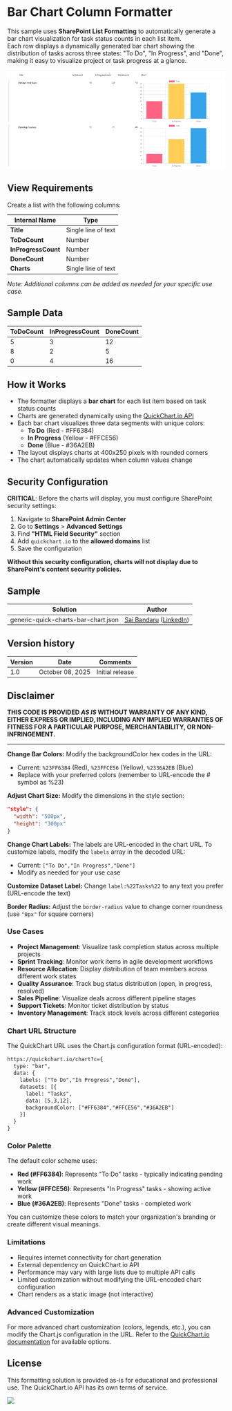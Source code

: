 # Bar Chart Column Formatter

This sample uses **SharePoint List Formatting** to automatically generate a bar chart visualization for task status counts in each list item.  
Each row displays a dynamically generated bar chart showing the distribution of tasks across three states: "To Do", "In Progress", and "Done", making it easy to visualize project or task progress at a glance.

![screenshot of the sample](./assets/screenshot.png)

## View Requirements

Create a list with the following columns:

| Internal Name        | Type    |
|---------------------|---------|
| **Title**       | Single line of text  |
| **ToDoCount**       | Number  |
| **InProgressCount** | Number  |
| **DoneCount**       | Number  |
| **Charts**       | Single line of text  |

*Note: Additional columns can be added as needed for your specific use case.*

## Sample Data

| ToDoCount | InProgressCount | DoneCount |
|-----------|----------------|-----------|
| 5         | 3              | 12        |
| 8         | 2              | 5         |
| 0         | 4              | 16        |

## How it Works

- The formatter displays a **bar chart** for each list item based on task status counts
- Charts are generated dynamically using the [QuickChart.io API](https://quickchart.io/)
- Each bar chart visualizes three data segments with unique colors:
  - **To Do** (Red - #FF6384)
  - **In Progress** (Yellow - #FFCE56)
  - **Done** (Blue - #36A2EB)
- The layout displays charts at 400x250 pixels with rounded corners
- The chart automatically updates when column values change

## Security Configuration

**CRITICAL**: Before the charts will display, you must configure SharePoint security settings:

1. Navigate to **SharePoint Admin Center**
2. Go to **Settings** > **Advanced Settings**  
3. Find **"HTML Field Security"** section
4. Add `quickchart.io` to the **allowed domains** list
5. Save the configuration

**Without this security configuration, charts will not display due to SharePoint's content security policies.**

## Sample

Solution|Author
--------|---------
generic-quick-charts-bar-chart.json | [Sai Bandaru](https://github.com/saiiiiiii) ([LinkedIn](https://www.linkedin.com/in/sai-bandaru-97a946153/))

## Version history

Version|Date|Comments
-------|----|--------
1.0|October 08, 2025|Initial release

## Disclaimer
**THIS CODE IS PROVIDED *AS IS* WITHOUT WARRANTY OF ANY KIND, EITHER EXPRESS OR IMPLIED, INCLUDING ANY IMPLIED WARRANTIES OF FITNESS FOR A PARTICULAR PURPOSE, MERCHANTABILITY, OR NON-INFRINGEMENT.**

---

**Change Bar Colors:**
Modify the backgroundColor hex codes in the URL:
- Current: `%23FF6384` (Red), `%23FFCE56` (Yellow), `%2336A2EB` (Blue)
- Replace with your preferred colors (remember to URL-encode the # symbol as %23)

**Adjust Chart Size:**
Modify the dimensions in the style section:
```json
"style": {
  "width": "500px",
  "height": "300px"
}
```

**Change Chart Labels:**
The labels are URL-encoded in the chart URL. To customize labels, modify the `labels` array in the decoded URL:
- Current: `["To Do","In Progress","Done"]`
- Modify as needed for your use case

**Customize Dataset Label:**
Change `label:%22Tasks%22` to any text you prefer (URL-encode the text)

**Border Radius:**
Adjust the `border-radius` value to change corner roundness (use `"0px"` for square corners)

### Use Cases
- **Project Management**: Visualize task completion status across multiple projects
- **Sprint Tracking**: Monitor work items in agile development workflows
- **Resource Allocation**: Display distribution of team members across different work states
- **Quality Assurance**: Track bug status distribution (open, in progress, resolved)
- **Sales Pipeline**: Visualize deals across different pipeline stages
- **Support Tickets**: Monitor ticket distribution by status
- **Inventory Management**: Track stock levels across different categories

### Chart URL Structure

The QuickChart URL uses the Chart.js configuration format (URL-encoded):
```
https://quickchart.io/chart?c={
  type: "bar",
  data: {
    labels: ["To Do","In Progress","Done"],
    datasets: [{
      label: "Tasks",
      data: [5,3,12],
      backgroundColor: ["#FF6384","#FFCE56","#36A2EB"]
    }]
  }
}
```

### Color Palette

The default color scheme uses:
- **Red (#FF6384)**: Represents "To Do" tasks - typically indicating pending work
- **Yellow (#FFCE56)**: Represents "In Progress" tasks - showing active work
- **Blue (#36A2EB)**: Represents "Done" tasks - completed work

You can customize these colors to match your organization's branding or create different visual meanings.

### Limitations
- Requires internet connectivity for chart generation
- External dependency on QuickChart.io API
- Performance may vary with large lists due to multiple API calls
- Limited customization without modifying the URL-encoded chart configuration
- Chart renders as a static image (not interactive)

### Advanced Customization

For more advanced chart customization (colors, legends, etc.), you can modify the Chart.js configuration in the URL. Refer to the [QuickChart.io documentation](https://quickchart.io/documentation/) for available options.

## License
This formatting solution is provided as-is for educational and professional use. The QuickChart.io API has its own terms of service.

<img src="https://pnptelemetry.azurewebsites.net/list-formatting/column-samples/generic-quick-charts-bar-chart" />